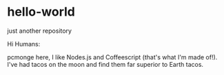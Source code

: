 # hello-world
just another repository

Hi Humans:

pcmonge here, I like Nodes.js and Coffeescript (that's what I'm made of!).
I've had tacos on the moon and find them far superior to Earth tacos.
